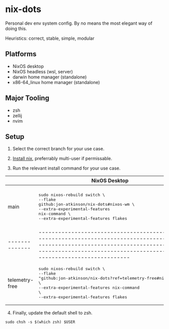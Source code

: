 # nix-dots

Personal dev env system config. By no means the most elegant way of doing this.

Heuristics: correct, stable, simple, modular

## Platforms

- NixOS desktop
- NixOS headless (wsl, server)
- darwin home manager (standalone)
- x86-64_linux home manager (standalone)

## Major Tooling

- zsh
- zellij
- nvim

## Setup

1. Select the correct branch for your use case.

2. [Install nix](https://nixos.org/download/), preferrably multi-user if permissable.

3. Run the relevant install command for your use case.

|                | NixOS Desktop                                                                                                                                                                                            | NixOS Headless                                                                                                                                                                                            | Darwin Home Manager                                                                                                                                                                                         | x86-64_linux Home Manager                                                                                                                                                                                                   |
| -------------- | -------------------------------------------------------------------------------------------------------------------------------------------------------------------------------------------------------- | --------------------------------------------------------------------------------------------------------------------------------------------------------------------------------------------------------- | ----------------------------------------------------------------------------------------------------------------------------------------------------------------------------------------------------------- | --------------------------------------------------------------------------------------------------------------------------------------------------------------------------------------------------------------------------- |
| main           | <pre>sudo nixos-rebuild switch \\<br>--flake github:jon-atkinson/nix-dots#nixos-wm \\<br>--extra-experimental-features nix-command \\<br>--extra-experimental-features flakes</pre>                      | <pre>sudo nixos-rebuild switch \\<br>--flake github:jon-atkinson/nix-dots#nixos-wsl \\<br>--extra-experimental-features nix-command \\<br>--extra-experimental-features flakes</pre>                      | <pre>nix run github:jon-atkinson/nix-dots#homeConfigurations.darwin.activationPackage \\<br>--extra-experimental-features nix-command \\<br>--extra-experimental-features flakes</pre>                      | <pre>nix run github:jon-atkinson/nix-dots#homeConfigurations.linux-generic-headless.activationPackage \\<br>--extra-experimental-features nix-command \\<br>--extra-experimental-features flakes</pre>                      |
| -------------- | -------------------------------------------------------------------------------------------------------------------------------------------------------------------------------------------------------- | --------------------------------------------------------------------------------------------------------------------------------------------------------------------------------------------------------- | ----------------------------------------------------------------------------------------------------------------------------------------------------------------------------------------------------------- | --------------------------------------------------------------------------------------------------------------------------------------------------------------------------------------------------------------------------- |
| telemetry-free | <pre>sudo nixos-rebuild switch \\<br>--flake "github:jon-atkinson/nix-dots?ref=telemetry-free#nixos-wm" \\<br>--extra-experimental-features nix-command \\<br>--extra-experimental-features flakes</pre> | <pre>sudo nixos-rebuild switch \\<br>--flake "github:jon-atkinson/nix-dots?ref=telemetry-free#nixos-wsl" \\<br>--extra-experimental-features nix-command \\<br>--extra-experimental-features flakes</pre> | <pre>nix run "github:jon-atkinson/nix-dots?ref=telemetry-free#homeConfigurations.darwin.activationPackage" \\<br>--extra-experimental-features nix-command \\<br>--extra-experimental-features flakes</pre> | <pre>nix run "github:jon-atkinson/nix-dots?ref=telemetry-free#homeConfigurations.linux-generic-headless.activationPackage" \\<br>--extra-experimental-features nix-command \\<br>--extra-experimental-features flakes</pre> |

4. Finally, update the default shell to zsh.

```
sudo chsh -s $(which zsh) $USER
```
